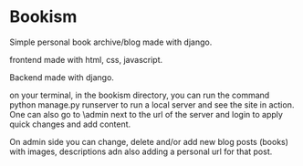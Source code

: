# Bookism
Simple personal book archive/blog made with django.

frontend made with html, css, javascript.

Backend made with django. 

on your terminal, in the bookism directory, you can run the command python manage.py runserver to run a local server and see the site in action.
One can also go to \admin next to the url of the server and login to apply quick changes and add content.

On admin side you can change, delete and/or add new blog posts (books) with images, descriptions adn also adding a personal url for that post.
